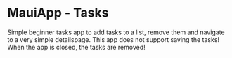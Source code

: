 # MauiApp - Tasks

Simple beginner tasks app to add tasks to a list, remove them and navigate to a very simple detailspage.
This app does not support saving the tasks! When the app is closed, the tasks are removed!
